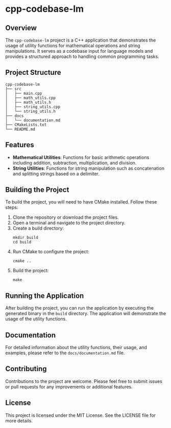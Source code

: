 # cpp-codebase-lm

## Overview
The `cpp-codebase-lm` project is a C++ application that demonstrates the usage of utility functions for mathematical operations and string manipulations. It serves as a codebase input for language models and provides a structured approach to handling common programming tasks.

## Project Structure
```
cpp-codebase-lm
├── src
│   ├── main.cpp
│   ├── math_utils.cpp
│   ├── math_utils.h
│   ├── string_utils.cpp
│   └── string_utils.h
├── docs
│   └── documentation.md
├── CMakeLists.txt
└── README.md
```

## Features
- **Mathematical Utilities**: Functions for basic arithmetic operations including addition, subtraction, multiplication, and division.
- **String Utilities**: Functions for string manipulation such as concatenation and splitting strings based on a delimiter.

## Building the Project
To build the project, you will need to have CMake installed. Follow these steps:

1. Clone the repository or download the project files.
2. Open a terminal and navigate to the project directory.
3. Create a build directory:
   ```
   mkdir build
   cd build
   ```
4. Run CMake to configure the project:
   ```
   cmake ..
   ```
5. Build the project:
   ```
   make
   ```

## Running the Application
After building the project, you can run the application by executing the generated binary in the `build` directory. The application will demonstrate the usage of the utility functions.

## Documentation
For detailed information about the utility functions, their usage, and examples, please refer to the `docs/documentation.md` file.

## Contributing
Contributions to the project are welcome. Please feel free to submit issues or pull requests for any improvements or additional features.

## License
This project is licensed under the MIT License. See the LICENSE file for more details.
